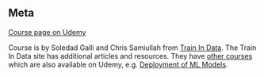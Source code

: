 ## Meta

[Course page on Udemy](https://www.udemy.com/course/testing-and-monitoring-machine-learning-model-deployments/)

Course is by Soledad Galli and Chris Samiullah from [Train In Data](https://www.trainindata.com/). The Train In Data site has additional articles and resources. They have [other courses](https://www.trainindata.com/courses) which are also available on Udemy, e.g. [Deployment of ML Models](https://www.udemy.com/course/deployment-of-machine-learning-models/).